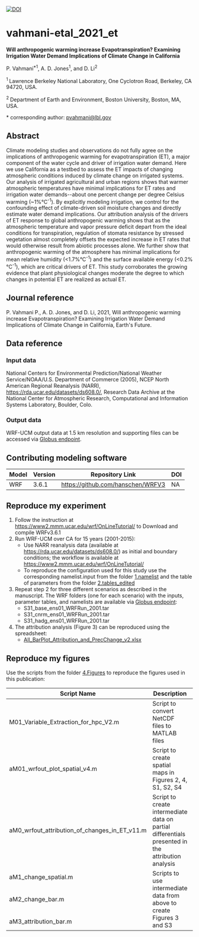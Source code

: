[![DOI](https://zenodo.org/badge/433596045.svg)](https://zenodo.org/badge/latestdoi/433596045)

# vahmani-etal_2021_et

**Will anthropogenic warming increase Evapotranspiration? Examining Irrigation Water Demand Implications of Climate Change in California**

P. Vahmani<sup>\*1</sup>, A. D. Jones<sup>1</sup>, and D. Li<sup>2</sup>

<sup>1 </sup> Lawrence Berkeley National Laboratory, One Cyclotron Road, Berkeley, CA 94720, USA.

<sup>2 </sup> Department of Earth and Environment, Boston University, Boston, MA, USA.

\* corresponding author: pvahmani@lbl.gov

## Abstract
Climate modeling studies and observations do not fully agree on the implications of anthropogenic warming for evapotranspiration (ET), a major component of the water cycle and driver of irrigation water demand. Here we use California as a testbed to assess the ET impacts of changing atmospheric conditions induced by climate change on irrigated systems. Our analysis of irrigated agricultural and urban regions shows that warmer atmospheric temperatures have minimal implications for ET rates and irrigation water demands--about one percent change per degree Celsius warming (~1%°C<sup>-1</sup>). By explicitly modeling irrigation, we control for the confounding effect of climate-driven soil moisture changes and directly estimate water demand implications. Our attribution analysis of the drivers of ET response to global anthropogenic warming shows that as the atmospheric temperature and vapor pressure deficit depart from the ideal conditions for transpiration, regulation of stomata resistance by stressed vegetation almost completely offsets the expected increase in ET rates that would otherwise result from abiotic processes alone. We further show that anthropogenic warming of the atmosphere has minimal implications for mean relative humidity (<1.7%°C<sup>-1</sup>) and the surface available energy (<0.2%°C<sup>-1</sup>), which are critical drivers of ET. This study corroborates the growing evidence that plant physiological changes moderate the degree to which changes in potential ET are realized as actual ET.

## Journal reference
P. Vahmani P., A. D. Jones, and D. Li, 2021, Will anthropogenic warming increase Evapotranspiration? Examining Irrigation Water Demand Implications of Climate Change in California, Earth's Future.

## Data reference

### Input data
National Centers for Environmental Prediction/National Weather Service/NOAA/U.S. Department of Commerce (2005), NCEP North American Regional Reanalysis (NARR), https://rda.ucar.edu/datasets/ds608.0/, Research Data Archive at the National Center for Atmospheric Research, Computational and Information Systems Laboratory, Boulder, Colo.

### Output data
WRF-UCM output data at 1.5 km resolution and supporting files can be accessed via [Globus endpoint](https://app.globus.org/file-manager?origin_id=86d8b02e-5948-11ec-b2c1-1b99bfd4976a&origin_path=%2F).

## Contributing modeling software
| Model | Version | Repository Link | DOI |
|-------|---------|-----------------|-----|
| WRF | 3.6.1 | https://github.com/hanschen/WRFV3 | NA |

## Reproduce my experiment
1. Follow the instruction at https://www2.mmm.ucar.edu/wrf/OnLineTutorial/ to Download and compile WRFv3.6.1
2. Run WRF-UCM over CA for 15 years (2001-2015):
    - Use NARR reanalysis data (available at https://rda.ucar.edu/datasets/ds608.0/) as initial and boundary conditions; the workflow is available at https://www2.mmm.ucar.edu/wrf/OnLineTutorial/
    - To reproduce the configuration used for this study use the corresponding namelist.input from the folder [1.namelist](1.namelist/) and the table of parameters from the folder [2.tables_edited](2.tables_edited/)
3. Repeat step 2 for three different scenarios as described in the manuscript. The WRF folders (one for each scenario) with the inputs, parameter tables, and namelists are available via [Globus endpoint](https://app.globus.org/file-manager?origin_id=86d8b02e-5948-11ec-b2c1-1b99bfd4976a&origin_path=%2F):
    - S31_base_ens01_WRFRun_2001.tar
    - S31_cnrm_ens01_WRFRun_2001.tar
    - S31_hadg_ens01_WRFRun_2001.tar
4. The attribution analysis (Figure 3) can be reproduced using the spreadsheet:
    - [All_BarPlot_Attribution_and_PrecChange_v2.xlsx](All_BarPlot_Attribution_and_PrecChange_v2.xlsx)

## Reproduce my figures
Use the scripts from the folder [4.Figures](4.Figures/) to reproduce the figures used in this publication:

| Script Name | Description | How to Run |
| --- | --- | --- |
| M01_Variable_Extraction_for_hpc_V2.m | Script to convert NetCDF files to MATLAB files | `matlab -nodisplay -nosplash -nodesktop -r "run('M01_Variable_Extraction_for_hpc_V2.m');exit;"` |
| aM01_wrfout_plot_spatial_v4.m | Script to create spatial maps in Figures 2, 4, S1, S2, S4 | `matlab -nodisplay -nosplash -nodesktop -r "run(‘aM01_wrfout_plot_spatial_v4.m');exit;"` |
| aM0_wrfout_attribution_of_changes_in_ET_v11.m | Script to create intermediate data on partial differentials presented in the attribution analysis | `matlab -nodisplay -nosplash -nodesktop -r "run('aM0_wrfout_attribution_of_changes_in_ET_v11.m');exit;"` |
| aM1_change_spatial.m<br><br><br>aM2_change_bar.m<br><br><br>aM3_attribution_bar.m | Scripts to use intermediate data from above to create Figures 3 and S3 | `matlab -nodisplay -nosplash -nodesktop -r "run(aM1_change_spatial.m');exit;"`<br><br>`matlab -nodisplay -nosplash -nodesktop -r "run(aM1_change_bar.m');exit;"`<br><br>`matlab -nodisplay -nosplash -nodesktop -r "run(aM1_attricution_bar.m');exit;"` |

